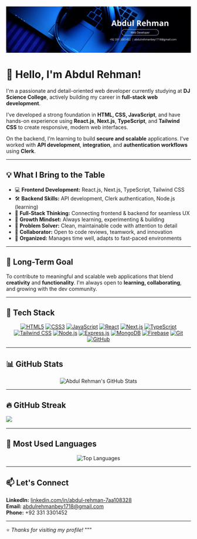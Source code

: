<p align="center">
  <img src="https://raw.githubusercontent.com/AbdulRehman817/AbdulRehman817/main/banner.png" alt="Banner" />
</p>


# 👋 Hello, I'm Abdul Rehman!

I'm a passionate and detail-oriented web developer currently studying at **DJ Science College**, actively building my career in **full-stack web development**.

I’ve developed a strong foundation in **HTML, CSS, JavaScript**, and have hands-on experience using **React.js**, **Next.js**, **TypeScript**, and **Tailwind CSS** to create responsive, modern web interfaces.

On the backend, I’m learning to build **secure and scalable** applications. I've worked with **API development**, **integration**, and **authentication workflows** using **Clerk**.

---

## 💡 What I Bring to the Table

- 💻 **Frontend Development:** React.js, Next.js, TypeScript, Tailwind CSS  
- 🛠️ **Backend Skills:** API development, Clerk authentication, Node.js (learning)  
- 🔄 **Full-Stack Thinking:** Connecting frontend & backend for seamless UX  
- 🧠 **Growth Mindset:** Always learning, experimenting & building  
- 🧩 **Problem Solver:** Clean, maintainable code with attention to detail  
- 🤝 **Collaborator:** Open to code reviews, teamwork, and innovation  
- 📅 **Organized:** Manages time well, adapts to fast-paced environments

---

## 🎯 Long-Term Goal

To contribute to meaningful and scalable web applications that blend **creativity** and **functionality**. I'm always open to **learning, collaborating**, and growing with the dev community.

---

## 🧰 Tech Stack

<p align="center">
  <a href="https://developer.mozilla.org/en-US/docs/Web/HTML" target="_blank"><img src="https://img.shields.io/badge/HTML5-E34F26?style=for-the-badge&logo=html5&logoColor=white" alt="HTML5" /></a>
  <a href="https://developer.mozilla.org/en-US/docs/Web/CSS" target="_blank"><img src="https://img.shields.io/badge/CSS3-1572B6?style=for-the-badge&logo=css3&logoColor=white" alt="CSS3" /></a>
  <a href="https://developer.mozilla.org/en-US/docs/Web/JavaScript" target="_blank"><img src="https://img.shields.io/badge/JavaScript-F7DF1E?style=for-the-badge&logo=javascript&logoColor=black" alt="JavaScript" /></a>
  <a href="https://reactjs.org/" target="_blank"><img src="https://img.shields.io/badge/React-20232A?style=for-the-badge&logo=react&logoColor=61DAFB" alt="React" /></a>
  <a href="https://nextjs.org/" target="_blank"><img src="https://img.shields.io/badge/Next.js-000000?style=for-the-badge&logo=nextdotjs&logoColor=white" alt="Next.js" /></a>
  <a href="https://www.typescriptlang.org/" target="_blank"><img src="https://img.shields.io/badge/TypeScript-3178C6?style=for-the-badge&logo=typescript&logoColor=white" alt="TypeScript" /></a>
  <a href="https://tailwindcss.com/" target="_blank"><img src="https://img.shields.io/badge/Tailwind_CSS-38B2AC?style=for-the-badge&logo=tailwind-css&logoColor=white" alt="Tailwind CSS" /></a>
  <a href="https://nodejs.org/" target="_blank"><img src="https://img.shields.io/badge/Node.js-339933?style=for-the-badge&logo=nodedotjs&logoColor=white" alt="Node.js" /></a>
  <a href="https://expressjs.com/" target="_blank"><img src="https://img.shields.io/badge/Express.js-000000?style=for-the-badge&logo=express&logoColor=white" alt="Express.js" /></a>
  <a href="https://www.mongodb.com/" target="_blank"><img src="https://img.shields.io/badge/MongoDB-4EA94B?style=for-the-badge&logo=mongodb&logoColor=white" alt="MongoDB" /></a>
  <a href="https://firebase.google.com/" target="_blank"><img src="https://img.shields.io/badge/Firebase-FFCA28?style=for-the-badge&logo=firebase&logoColor=black" alt="Firebase" /></a>
  <a href="https://git-scm.com/" target="_blank"><img src="https://img.shields.io/badge/Git-F05032?style=for-the-badge&logo=git&logoColor=white" alt="Git" /></a>
  <a href="https://github.com/" target="_blank"><img src="https://img.shields.io/badge/GitHub-181717?style=for-the-badge&logo=github&logoColor=white" alt="GitHub" /></a>
</p>

---

## 📊 GitHub Stats

<p align="center">
  <img src="https://github-readme-stats.vercel.app/api?username=AbdulRehman817&show_icons=true&theme=github_dark" alt="Abdul Rehman's GitHub Stats" />
</p>

---

## 🔥 GitHub Streak

<img src="https://github-readme-streak-stats.herokuapp.com/?user=AbdulRehman817" />



---

## 📌 Most Used Languages

<p align="center">
  <img src="https://github-readme-stats.vercel.app/api/top-langs/?username=AbdulRehman817&layout=compact&theme=github_dark" alt="Top Languages" />
</p>

---

## 📫 Let's Connect

**LinkedIn:** [linkedin.com/in/abdul-rehman-7aa108328](https://www.linkedin.com/in/abdul-rehman-7aa108328/)  
**Email:** abdulrehmanbey1718@gmail.com  
**Phone:** +92 331 3301452  

---

⭐️ *Thanks for visiting my profile!*
"""
